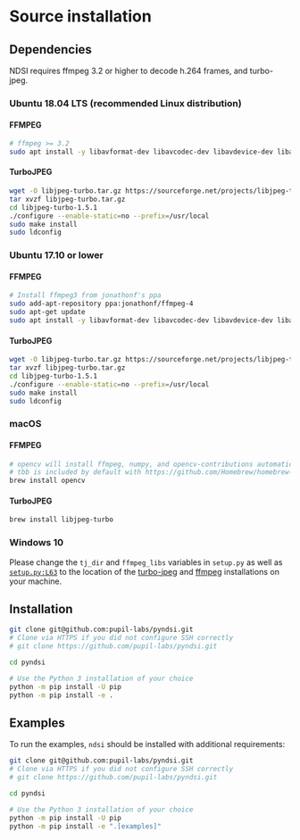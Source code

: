 # Source installation

## Dependencies

NDSI requires ffmpeg 3.2 or higher to decode h.264 frames, and turbo-jpeg.

### Ubuntu 18.04 LTS (recommended Linux distribution)

#### FFMPEG
```sh
# ffmpeg >= 3.2
sudo apt install -y libavformat-dev libavcodec-dev libavdevice-dev libavutil-dev libswscale-dev libavresample-dev ffmpeg x264 x265 libportaudio2 portaudio19-dev
```

#### TurboJPEG
```sh
wget -O libjpeg-turbo.tar.gz https://sourceforge.net/projects/libjpeg-turbo/files/1.5.1/libjpeg-turbo-1.5.1.tar.gz/download
tar xvzf libjpeg-turbo.tar.gz
cd libjpeg-turbo-1.5.1
./configure --enable-static=no --prefix=/usr/local
sudo make install
sudo ldconfig
```

### Ubuntu 17.10 or lower

#### FFMPEG
```sh
# Install ffmpeg3 from jonathonf's ppa
sudo add-apt-repository ppa:jonathonf/ffmpeg-4
sudo apt-get update
sudo apt install -y libavformat-dev libavcodec-dev libavdevice-dev libavutil-dev libswscale-dev libavresample-dev ffmpeg libav-tools x264 x265 libportaudio2 portaudio19-dev
```

#### TurboJPEG
```sh
wget -O libjpeg-turbo.tar.gz https://sourceforge.net/projects/libjpeg-turbo/files/1.5.1/libjpeg-turbo-1.5.1.tar.gz/download
tar xvzf libjpeg-turbo.tar.gz
cd libjpeg-turbo-1.5.1
./configure --enable-static=no --prefix=/usr/local
sudo make install
sudo ldconfig
```

### macOS

#### FFMPEG
```sh
# opencv will install ffmpeg, numpy, and opencv-contributions automatically
# tbb is included by default with https://github.com/Homebrew/homebrew-core/pull/20101
brew install opencv
```

#### TurboJPEG
```sh
brew install libjpeg-turbo
```

### Windows 10

Please change the `tj_dir` and `ffmpeg_libs` variables in `setup.py` as well as [`setup.py:L63`](https://github.com/pupil-labs/pyndsi/blob/master/setup.py#L63) to the location of the [turbo-jpeg](https://sourceforge.net/projects/libjpeg-turbo/files/latest/download) and [ffmpeg](https://ffmpeg.zeranoe.com/builds/) installations on your machine.

## Installation

```sh
git clone git@github.com:pupil-labs/pyndsi.git
# Clone via HTTPS if you did not configure SSH correctly
# git clone https://github.com/pupil-labs/pyndsi.git

cd pyndsi

# Use the Python 3 installation of your choice
python -m pip install -U pip
python -m pip install -e .
```

## Examples

To run the examples, `ndsi` should be installed with additional requirements:

```sh
git clone git@github.com:pupil-labs/pyndsi.git
# Clone via HTTPS if you did not configure SSH correctly
# git clone https://github.com/pupil-labs/pyndsi.git

cd pyndsi

# Use the Python 3 installation of your choice
python -m pip install -U pip
python -m pip install -e ".[examples]"
```